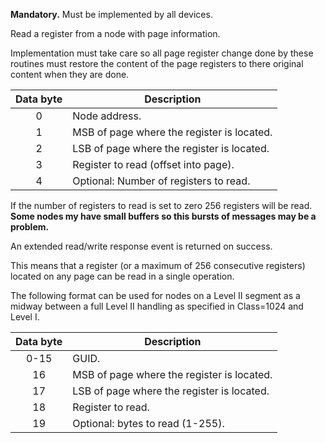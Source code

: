 **Mandatory.** Must be implemented by all devices.

Read a register from a node with page information.

Implementation must take care so all page register change done by these routines must restore the content of the page registers to there original content when they are done. 

 | Data byte | Description | 
 | :---------: | ----------- | 
 | 0 | Node address. | 
 | 1 | MSB of page where the register is located. | 
 | 2 | LSB of page where the register is located. | 
 | 3 | Register to read (offset into page). | 
 | 4 | Optional: Number of registers to read.     | 

If the number of registers to read is set to zero 256 registers will be read. __Some nodes my have small buffers so this bursts of messages may be a problem.__

An extended read/write response event is returned on success.

This means that a register (or a maximum of 256 consecutive registers) located on any page can be read in a single operation.

The following format can be used for nodes on a Level II segment as a midway between a full Level II handling as specified in Class=1024 and Level I. 

 | Data byte | Description | 
 | :---------: | ----------- | 
 | 0-15 | GUID. | 
 | 16 | MSB of page where the register is located. | 
 | 17 | LSB of page where the register is located. | 
 | 18  | Register to read. | 
 | 19   | Optional: bytes to read (1-255). |
 